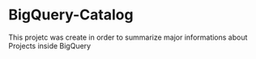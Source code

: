 # BigQuery-Catalog
This projetc was create in order to summarize major informations about Projects inside BigQuery
